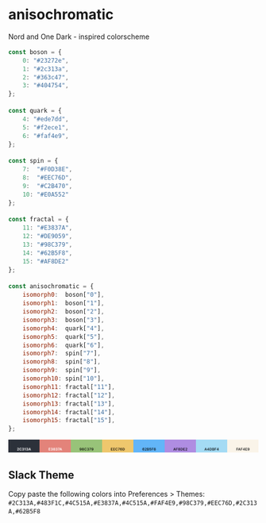 # anisochromatic
Nord and One Dark - inspired colorscheme

```js
const boson = {
    0: "#23272e",
    1: "#2c313a",
    2: "#363c47",
    3: "#404754",
};

const quark = {
    4: "#ede7dd",
    5: "#f2ece1",
    6: "#faf4e9",
};

const spin = {
    7:  "#F0D38E",
    8:  "#EEC76D",
    9:  "#C2B470",
    10: "#E0A552"
};

const fractal = {
    11: "#E3837A",
    12: "#DE9059",
    13: "#98C379",
    14: "#62B5F8",
    15: "#AF8DE2"
};

const anisochromatic = {
    isomorph0:  boson["0"],
    isomorph1:  boson["1"],
    isomorph2:  boson["2"],
    isomorph3:  boson["3"],
    isomorph4:  quark["4"],
    isomorph5:  quark["5"],
    isomorph6:  quark["6"],
    isomorph7:  spin["7"],
    isomorph8:  spin["8"],
    isomorph9:  spin["9"],
    isomorph10: spin["10"],
    isomorph11: fractal["11"],
    isomorph12: fractal["12"],
    isomorph13: fractal["13"],
    isomorph14: fractal["14"],
    isomorph15: fractal["15"],
};
```

![colors](colors.png)


## Slack Theme
Copy paste the following colors into Preferences > Themes:
`#2C313A,#483F1C,#4C515A,#E3837A,#4C515A,#FAF4E9,#98C379,#EEC76D,#2C313A,#62B5F8`
